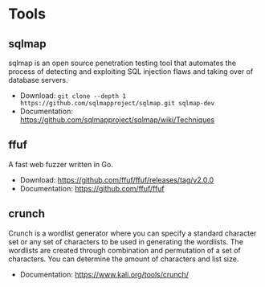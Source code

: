 # Tools

## sqlmap

sqlmap is an open source penetration testing tool that automates the process of detecting and exploiting SQL injection flaws and taking over of database servers.

- Download: `git clone --depth 1 https://github.com/sqlmapproject/sqlmap.git sqlmap-dev`
- Documentation: https://github.com/sqlmapproject/sqlmap/wiki/Techniques

## ffuf

A fast web fuzzer written in Go.

- Download: https://github.com/ffuf/ffuf/releases/tag/v2.0.0
- Documentation: https://github.com/ffuf/ffuf

## crunch

Crunch is a wordlist generator where you can specify a standard character set or any set of characters to be used in generating the wordlists. The wordlists are created through combination and permutation of a set of characters. You can determine the amount of characters and list size.

- Documentation: https://www.kali.org/tools/crunch/
